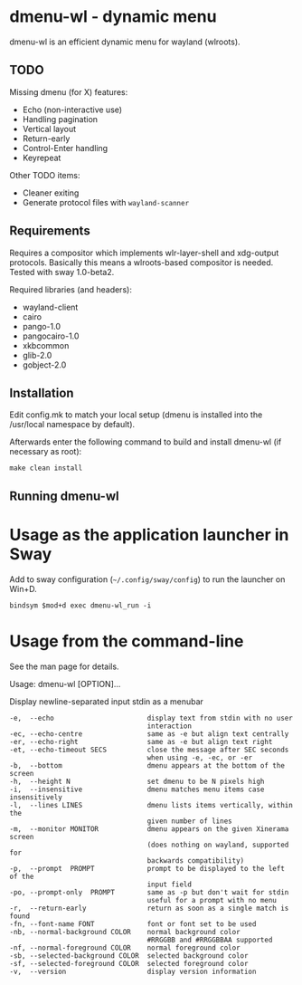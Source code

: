 dmenu-wl - dynamic menu
=======================
dmenu-wl is an efficient dynamic menu for wayland (wlroots).

TODO
----
Missing dmenu (for X) features:
- Echo (non-interactive use)
- Handling pagination
- Vertical layout
- Return-early
- Control-Enter handling
- Keyrepeat

Other TODO items:
- Cleaner exiting
- Generate protocol files with `wayland-scanner`

Requirements
------------
Requires a compositor which implements wlr-layer-shell and xdg-output
protocols. Basically this means a wlroots-based compositor is needed.
Tested with sway 1.0-beta2.

Required libraries (and headers):
- wayland-client
- cairo
- pango-1.0
- pangocairo-1.0
- xkbcommon
- glib-2.0
- gobject-2.0


Installation
------------
Edit config.mk to match your local setup (dmenu is installed into
the /usr/local namespace by default).

Afterwards enter the following command to build and install dmenu-wl
(if necessary as root):

    make clean install


Running dmenu-wl
----------------

Usage as the application launcher in Sway
=========================================

Add to sway configuration (`~/.config/sway/config`) to run the launcher on Win+D.

    bindsym $mod+d exec dmenu-wl_run -i
    
Usage from the command-line
===========================

See the man page for details.

Usage: dmenu-wl [OPTION]...

Display newline-separated input stdin as a menubar

    -e,  --echo                       display text from stdin with no user
                                      interaction
    -ec, --echo-centre                same as -e but align text centrally
    -er, --echo-right                 same as -e but align text right
    -et, --echo-timeout SECS          close the message after SEC seconds
                                      when using -e, -ec, or -er
    -b,  --bottom                     dmenu appears at the bottom of the screen
    -h,  --height N                   set dmenu to be N pixels high
    -i,  --insensitive                dmenu matches menu items case insensitively
    -l,  --lines LINES                dmenu lists items vertically, within the
                                      given number of lines
    -m,  --monitor MONITOR            dmenu appears on the given Xinerama screen
                                      (does nothing on wayland, supported for
                                      backwards compatibility)
    -p,  --prompt  PROMPT             prompt to be displayed to the left of the
                                      input field
    -po, --prompt-only  PROMPT        same as -p but don't wait for stdin
                                      useful for a prompt with no menu
    -r,  --return-early               return as soon as a single match is found
    -fn, --font-name FONT             font or font set to be used
    -nb, --normal-background COLOR    normal background color
                                      #RRGGBB and #RRGGBBAA supported
    -nf, --normal-foreground COLOR    normal foreground color
    -sb, --selected-background COLOR  selected background color
    -sf, --selected-foreground COLOR  selected foreground color
    -v,  --version                    display version information
